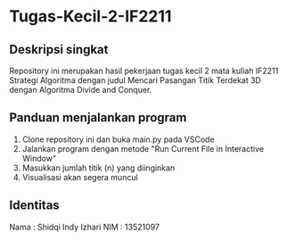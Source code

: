 # Tugas-Kecil-2-IF2211
## Deskripsi singkat
Repository ini merupakan hasil pekerjaan tugas kecil 2 mata kuliah IF2211 Strategi Algoritma dengan judul Mencari Pasangan Titik Terdekat 3D dengan Algoritma Divide and Conquer.
## Panduan menjalankan program
1. Clone repository ini dan buka main.py pada VSCode
2. Jalankan program dengan metode "Run Current File in Interactive Window"
3. Masukkan jumlah titik (n) yang diinginkan
4. Visualisasi akan segera muncul
## Identitas
Nama    : Shidqi Indy Izhari
NIM     : 13521097
